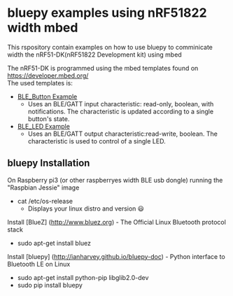 # bluepy examples using nRF51822 width mbed

This rspository contain examples on how to use bluepy to comminicate width the nRF51-DK(nRF51822 Development kit) using mbed<br>

The nRF51-DK is programmed using the mbed templates found on https://developer.mbed.org/<br>
The used templates is:  <br>
* [BLE_Button Example](https://developer.mbed.org/teams/Bluetooth-Low-Energy/code/BLE_Button/?platform=Nordic-nRF51-DK)
    * Uses an BLE/GATT input characteristic: read-only, boolean, with notifications. The characteristic is updated according to a single button's state.
* [BLE_LED    Example](https://developer.mbed.org/teams/Bluetooth-Low-Energy/code/BLE_LED/?platform=Nordic-nRF51-DK)
    * Uses an BLE/GATT output characteristic:read-write, boolean. The characteristic is used to control of a single LED.
    

bluepy Installation
--------------------
On Raspberry pi3 (or other raspberryes width BLE usb dongle) running the "Raspbian Jessie" image
* cat /etc/os-release  
   * Displays your linux distro and version :smiley:

Install [BlueZ] (http://www.bluez.org)  - The Official Linux Bluetooth protocol stack
* sudo apt-get install bluez

Install [bluepy] (http://ianharvey.github.io/bluepy-doc) - Python interface to Bluetooth LE on Linux
* sudo apt-get install python-pip libglib2.0-dev
* sudo pip install bluepy
